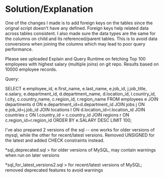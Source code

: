 # Solution/Explanation

One of the changes I made is to add foreign keys on the tables since the orignal script doesn't have any defined. Foreign keys help related data across tables consistent.
I also made sure the data types are the same for the columns on child and its referenced/parent tables.  This is to avoid data conversions when joining the columns which may lead to poor query performance.

Please see uploaded Explain and Query Runtime on fetching Top 100 employees with highest salary (multiple joins) on git repo. Results based on 10000 employee records.

Query:

SELECT e.employee_id, 
e.first_name, 
e.last_name, 
e.job_id, 
j.job_title,
e.salary, 
e.department_id, 
d.department_name,
d.location_id,
l.country_id,
l.city,
c.country_name,
c.region_id,
r.region_name
FROM 
employees e JOIN departments d ON e.department_id=d.department_id
JOIN jobs j ON e.job_id=j.job_id
JOIN  locations l ON d.location_id=l.location_id
JOIN countries c ON l.country_id = c.country_id
JOIN regions r ON c.region_id=r.region_id
ORDER BY e.SALARY 
DESC LIMIT 100;


I've also prepared 2 versions of the sql -- one works for older versions of mysql, while the other for recent/latest versions. Removed UNSIGNED for the latest and added CHECK constraints instead.

  *sql_deprecated.sql > for older versions of MySQL, may contain warnings when run on later versions
  
  *sql_for_latest_versions2.sql > for recent/latest versions of MySQL; removed deprecated features to avoid warnings
  
  
